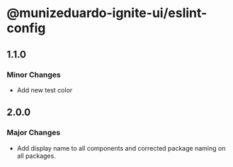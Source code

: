 # @munizeduardo-ignite-ui/eslint-config

## 1.1.0

### Minor Changes

- Add new test color

## 2.0.0

### Major Changes

- Add display name to all components and corrected package naming on all packages.
